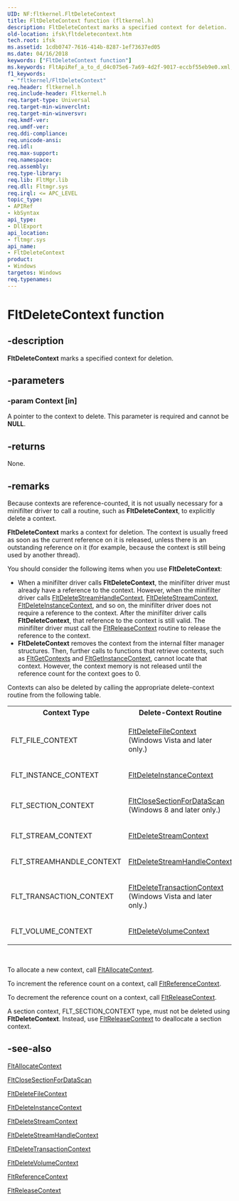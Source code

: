 ```yaml
---
UID: NF:fltkernel.FltDeleteContext
title: FltDeleteContext function (fltkernel.h)
description: FltDeleteContext marks a specified context for deletion.
old-location: ifsk\fltdeletecontext.htm
tech.root: ifsk
ms.assetid: 1cdb0747-7616-414b-8287-1ef73637ed05
ms.date: 04/16/2018
keywords: ["FltDeleteContext function"]
ms.keywords: FltApiRef_a_to_d_d4c075e6-7a69-4d2f-9017-eccbf55eb9e0.xml, FltDeleteContext, FltDeleteContext function [Installable File System Drivers], fltkernel/FltDeleteContext, ifsk.fltdeletecontext
f1_keywords:
 - "fltkernel/FltDeleteContext"
req.header: fltkernel.h
req.include-header: Fltkernel.h
req.target-type: Universal
req.target-min-winverclnt: 
req.target-min-winversvr: 
req.kmdf-ver: 
req.umdf-ver: 
req.ddi-compliance: 
req.unicode-ansi: 
req.idl: 
req.max-support: 
req.namespace: 
req.assembly: 
req.type-library: 
req.lib: FltMgr.lib
req.dll: Fltmgr.sys
req.irql: <= APC_LEVEL
topic_type:
- APIRef
- kbSyntax
api_type:
- DllExport
api_location:
- fltmgr.sys
api_name:
- FltDeleteContext
product:
- Windows
targetos: Windows
req.typenames: 
---
```


# FltDeleteContext function


## -description


<b>FltDeleteContext</b> marks a specified context for deletion. 


## -parameters




### -param Context [in]

A pointer to the context to delete. This parameter is required and cannot be <b>NULL</b>. 


## -returns



None. 




## -remarks



Because contexts are reference-counted, it is not usually necessary for a minifilter driver to call a routine, such as <b>FltDeleteContext</b>, to explicitly delete a context. 

<b>FltDeleteContext</b> marks a context for deletion. The context is usually freed as soon as the current reference on it is released, unless there is an outstanding reference on it (for example, because the context is still being used by another thread). 

You should consider the following items when you use <b>FltDeleteContext</b>:

<ul>
<li>
When a minifilter driver calls <b>FltDeleteContext</b>, the minifilter driver must already have a reference to the context. However, when the minifilter driver calls <a href="https://docs.microsoft.com/windows-hardware/drivers/ddi/fltkernel/nf-fltkernel-fltdeletestreamhandlecontext">FltDeleteStreamHandleContext</a>, <a href="https://docs.microsoft.com/windows-hardware/drivers/ddi/fltkernel/nf-fltkernel-fltdeletestreamcontext">FltDeleteStreamContext</a>, <a href="https://docs.microsoft.com/windows-hardware/drivers/ddi/fltkernel/nf-fltkernel-fltdeleteinstancecontext">FltDeleteInstanceContext</a>, and so on, the minifilter driver does not require a reference to the context. After the minifilter driver calls <b>FltDeleteContext</b>, that reference to the context is still valid. The minifilter driver must call the <a href="https://docs.microsoft.com/windows-hardware/drivers/ddi/fltkernel/nf-fltkernel-fltreleasecontext">FltReleaseContext</a> routine to release the reference to the context. 

</li>
<li>
<b>FltDeleteContext</b> removes the context from the internal filter manager structures. Then, further calls to functions that retrieve contexts, such as  <a href="https://docs.microsoft.com/windows-hardware/drivers/ddi/fltkernel/nf-fltkernel-fltgetcontexts">FltGetContexts</a> and <a href="https://docs.microsoft.com/windows-hardware/drivers/ddi/fltkernel/nf-fltkernel-fltgetinstancecontext">FltGetInstanceContext</a>, cannot locate that context. However, the context memory is not released until the reference count for the context goes to 0. 

</li>
</ul>
Contexts can also be deleted by calling the appropriate delete-context routine from the following table. 

<table>
<tr>
<th>Context Type</th>
<th>Delete-Context Routine</th>
</tr>
<tr>
<td>
FLT_FILE_CONTEXT

</td>
<td>

<a href="https://docs.microsoft.com/windows-hardware/drivers/ddi/fltkernel/nf-fltkernel-fltdeletefilecontext">FltDeleteFileContext</a> (Windows Vista and later only.)

</td>
</tr>
<tr>
<td>
FLT_INSTANCE_CONTEXT

</td>
<td>

<a href="https://docs.microsoft.com/windows-hardware/drivers/ddi/fltkernel/nf-fltkernel-fltdeleteinstancecontext">FltDeleteInstanceContext</a>


</td>
</tr>
<tr>
<td>
FLT_SECTION_CONTEXT

</td>
<td>

<a href="https://docs.microsoft.com/windows-hardware/drivers/ddi/fltkernel/nf-fltkernel-fltclosesectionfordatascan">FltCloseSectionForDataScan</a> (Windows 8 and later only.)

</td>
</tr>
<tr>
<td>
FLT_STREAM_CONTEXT

</td>
<td>

<a href="https://docs.microsoft.com/windows-hardware/drivers/ddi/fltkernel/nf-fltkernel-fltdeletestreamcontext">FltDeleteStreamContext</a>


</td>
</tr>
<tr>
<td>
FLT_STREAMHANDLE_CONTEXT

</td>
<td>

<a href="https://docs.microsoft.com/windows-hardware/drivers/ddi/fltkernel/nf-fltkernel-fltdeletestreamhandlecontext">FltDeleteStreamHandleContext</a>


</td>
</tr>
<tr>
<td>
FLT_TRANSACTION_CONTEXT

</td>
<td>

<a href="https://docs.microsoft.com/windows-hardware/drivers/ddi/fltkernel/nf-fltkernel-fltdeletetransactioncontext">FltDeleteTransactionContext</a> (Windows Vista and later only.)

</td>
</tr>
<tr>
<td>
FLT_VOLUME_CONTEXT

</td>
<td>

<a href="https://docs.microsoft.com/windows-hardware/drivers/ddi/fltkernel/nf-fltkernel-fltdeletevolumecontext">FltDeleteVolumeContext</a>


</td>
</tr>
</table>
 

To allocate a new context, call <a href="https://docs.microsoft.com/windows-hardware/drivers/ddi/fltkernel/nf-fltkernel-fltallocatecontext">FltAllocateContext</a>. 

To increment the reference count on a context, call <a href="https://docs.microsoft.com/windows-hardware/drivers/ddi/fltkernel/nf-fltkernel-fltreferencecontext">FltReferenceContext</a>. 

To decrement the reference count on a context, call <a href="https://docs.microsoft.com/windows-hardware/drivers/ddi/fltkernel/nf-fltkernel-fltreleasecontext">FltReleaseContext</a>. 

A section context, FLT_SECTION_CONTEXT type, must not be deleted using <b>FltDeleteContext</b>. Instead, use  <a href="https://docs.microsoft.com/windows-hardware/drivers/ddi/fltkernel/nf-fltkernel-fltreleasecontext">FltReleaseContext</a> to deallocate a section context.




## -see-also




<a href="https://docs.microsoft.com/windows-hardware/drivers/ddi/fltkernel/nf-fltkernel-fltallocatecontext">FltAllocateContext</a>



<a href="https://docs.microsoft.com/windows-hardware/drivers/ddi/fltkernel/nf-fltkernel-fltclosesectionfordatascan">FltCloseSectionForDataScan</a>



<a href="https://docs.microsoft.com/windows-hardware/drivers/ddi/fltkernel/nf-fltkernel-fltdeletefilecontext">FltDeleteFileContext</a>



<a href="https://docs.microsoft.com/windows-hardware/drivers/ddi/fltkernel/nf-fltkernel-fltdeleteinstancecontext">FltDeleteInstanceContext</a>



<a href="https://docs.microsoft.com/windows-hardware/drivers/ddi/fltkernel/nf-fltkernel-fltdeletestreamcontext">FltDeleteStreamContext</a>



<a href="https://docs.microsoft.com/windows-hardware/drivers/ddi/fltkernel/nf-fltkernel-fltdeletestreamhandlecontext">FltDeleteStreamHandleContext</a>



<a href="https://docs.microsoft.com/windows-hardware/drivers/ddi/fltkernel/nf-fltkernel-fltdeletetransactioncontext">FltDeleteTransactionContext</a>



<a href="https://docs.microsoft.com/windows-hardware/drivers/ddi/fltkernel/nf-fltkernel-fltdeletevolumecontext">FltDeleteVolumeContext</a>



<a href="https://docs.microsoft.com/windows-hardware/drivers/ddi/fltkernel/nf-fltkernel-fltreferencecontext">FltReferenceContext</a>



<a href="https://docs.microsoft.com/windows-hardware/drivers/ddi/fltkernel/nf-fltkernel-fltreleasecontext">FltReleaseContext</a>
 

 

